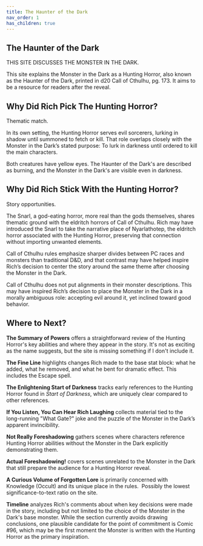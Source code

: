 ```yaml
---
title: The Haunter of the Dark
nav_order: 1
has_children: true
---
```

## The Haunter of the Dark

THIS SITE DISCUSSES THE MONSTER IN THE DARK.

This site explains the Monster in the Dark as a Hunting Horror, also known as the Haunter of the Dark, printed in d20 Call of Cthulhu, pg. 173.  It aims to be a resource for readers after the reveal.

## Why Did Rich Pick The Hunting Horror?

Thematic match.

In its own setting, the Hunting Horror serves evil sorcerers, lurking in shadow until summoned to fetch or kill. That role overlaps closely with the Monster in the Dark’s stated purpose: To lurk in darkness until ordered to kill the main characters.

Both creatures have yellow eyes.  The Haunter of the Dark's are described as burning, and the Monster in the Dark's are visible even in darkness.

## Why Did Rich Stick With the Hunting Horror?

Story opportunities.

The Snarl, a god-eating horror, more real than the gods themselves, shares thematic ground with the eldritch horrors of Call of Cthulhu. Rich may have introduced the Snarl to take the narrative place of Nyarlathotep, the eldritch horror associated with the Hunting Horror, preserving that connection without importing unwanted elements.

Call of Cthulhu rules emphasize sharper divides between PC races and monsters than traditional D\&D, and that contrast may have helped inspire Rich’s decision to center the story around the same theme after choosing the Monster in the Dark.

Call of Cthulhu does not put alignments in their monster descriptions.  This may have inspired Rich’s decision to place the Monster in the Dark in a morally ambiguous role: accepting evil around it, yet inclined toward good behavior.

## Where to Next?

**The Summary of Powers** offers a straightforward review of the Hunting Horror's key abilities and where they appear in the story. It's not as exciting as the name suggests, but the site is missing something if I don't include it.

**The Fine Line** highlights changes Rich made to the base stat block: what he added, what he removed, and what he bent for dramatic effect. This includes the Escape spell.

**The Enlightening Start of Darkness** tracks early references to the Hunting Horror found in *Start of Darkness*, which are uniquely clear compared to other references.

**If You Listen, You Can Hear Rich Laughing** collects material tied to the long-running "What Gate?" joke and the  puzzle of the Monster in the Dark’s apparent invincibility.

**Not Really Foreshadowing** gathers scenes where  characters reference Hunting Horror abilities without the Monster in the Dark explicitly demonstrating them.

**Actual Foreshadowing!** covers scenes unrelated to the Monster in the Dark that still prepare the audience for a Hunting Horror reveal.

**A Curious Volume of Forgotten Lore** is primarily concerned with Knowledge (Occult) and its unique place in the rules.  Possibly the lowest significance-to-text ratio on the site.

**Timeline** analyzes Rich's comments about when key decisions were made in the story, including but not limited to the choice of the Monster in the Dark's base monster. While the section currently avoids drawing conclusions, one plausible candidate for the point of commitment is Comic #96, which may be the first moment the Monster is written with the Hunting Horror as the primary inspiration.
